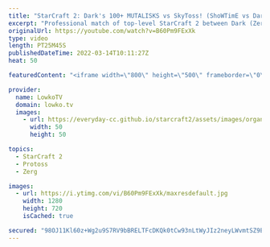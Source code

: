 ```yaml
---
title: "StarCraft 2: Dark's 100+ MUTALISKS vs SkyToss! (ShoWTimE vs Dark)"
excerpt: "Professional match of top-level StarCraft 2 between Dark (Zerg) and ShoWTimE (Protoss). While the Protoss opens up with a normal SkyToss focused army, Dark takes an entirely different approach than what is considered normal, but massing Mutalisks and Corruptor together.  New StarCraft 2 multiplayer balance"
originalUrl: https://youtube.com/watch?v=B60Pm9FExXk
type: video
length: PT25M45S
publishedDateTime: 2022-03-14T10:11:27Z
heat: 50

featuredContent: "<iframe width=\"800\" height=\"500\" frameborder=\"0\" src=\"https://www.youtube.com/embed/B60Pm9FExXk\" allow=\"accelerometer; autoplay; encrypted-media; gyroscope; picture-in-picture\" allowfullscreen></iframe>"

provider:
  name: LowkoTV
  domain: lowko.tv
  images:
    - url: https://everyday-cc.github.io/starcraft2/assets/images/organizations/lowko.tv-50x50.jpg
      width: 50
      height: 50

topics:
  - StarCraft 2
  - Protoss
  - Zerg

images:
  - url: https://i.ytimg.com/vi/B60Pm9FExXk/maxresdefault.jpg
    width: 1280
    height: 720
    isCached: true

secured: "98OJ11Kl60z+Wg2u9S7RV9bBRELTFcDKQk0tCw93nLtWyJIz2neyLWvmtSZ9EsPL5Ekv5h+cry+G8BjrZ5AksvIBSmKupsRfRph1DT+dX2V6KZ7BbIZQNC37Zs1TolY6q35U+NbYEOcAElGQjA9dAyNN0oJ6aKCned1XJCCZkSIklKLSiXcYahZ8XR7h4t1uZbQU/Pd42srOlj/eFrfqIxpqfA5LLamBulvaP3hUmuY36vkNnNPPTLiXs9AycIa0LBp9sDRrCHG3T0xwoczXxAmlAh+tjFovPgRdA1M92zik2J7+zOt4HBbI0Mctbat1iSWGoqXlb2bB3PTZ+2mRkqQ2p4uUwBj5OcivzkQM5mysmLAQloJQboPS4tAEbdbWnJ5NxjZbJFzHON1YNZlpvxJORHOLQg/O9FeaujaO8TA=;laZrvV46ti/N1o5Vp/JrIQ=="
---
```


